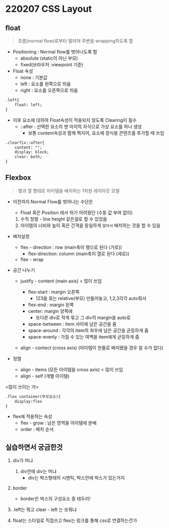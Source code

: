 # 220207 CSS Layout

## float  

> 흐름(normal flow)로부터 떨어져 주변을 wrapping하도록 함

- Positioning : Normal flow를 벗어나도록 함
  - absolute (static이 아닌 부모)
  - fixed(브라우저 :viewpoint 기준)
- Float 속성
  - none : 기본값
  - left : 요소를 왼쪽으로 띄움
  - right : 요소를 오른쪽으로 띄움

```html
.left{
	float: left;
}
```

- 이후 요소에 대하여 Float속성이 적용되지 않도록 Clearing이 필수
  - ::after : 선택한 요소의 맨 마지막 자식으로 가상 요소를 하나 생성
    - 보통 content속성과 함께 짝지어, 요소에 장식용 콘텐츠를 추가할 때 쓰임

```html
.clearfix::after{
	content: "";
	display: block;
	clear: both;
}
```



## Flexbox

>  행과 열 형태로 아이템을 배치하는 1차원 레이아웃 모델

- 이전까지 Normal Flow를 벗어나는 수단은  

  - Float 혹은 Position 에서 하기 어려웠던 (수동 값 부여 없이) 

  1. 수직 정렬 - line height 같은걸로 할 수 있었음
  2. 아이템의 너비와 높이 혹은 간격을 동일하게 `알아서` 배치하는 것을 할 수 있음

- 배치설정
  - flex - direction : row (main축이 행으로 된다 (가로))
    - flex-direction: column (main축이 열로 된다 (세로))
  - flex - wrap
  
- 공간 나누기
  - justify - content (main axis) < 많이 쓰임
  
    - flex-start : margin 오른쪽
      - 123을 묶는 relative(부모) 만들어놓고, 1,2,3각각 auto줘서
    - flex-end : margin 왼쪽
    - center: margin 양쪽에
      - 또다른 div로 작게 묶고 그 div의 margin을 auto로
    - space-between : item 사이에 남은 공간을 줌
    - space-around : 각각의 item의 좌우에 남은 공간을 균등하게 줌
    - space-evenly : 가질 수 있는 여백을 item에게 균등하게 줌
  
    
  
  - align - contect (cross axis)  (아이템이 한줄로 배치됐을 경우 알 수가 없다)
  
- 정렬
  - align - items (모든 아이템을 cross axis) < 많이 쓰임
  - align - self (개별 아이템)

<많이 쓰이는 거>

```html
.flex container(부모요소){
	display:flex
}
```

- flex에 적용하는 속성
  - flex - grow : 남은 영역을 아이템에 분배
  - order : 배치 순서



## 실습하면서 궁금한것

1. div가 머냐

   1. div안에 div는 머냐
      - div는 박스형태의 시멘틱, 박스안에 박스가 있는거지

2. border

   - border은 박스의 구성요소 중 테두리!

   <style>
       border 은 머냐
   </style>

3. .left는 뭐고 clear - left 는 또뭐냐

   <style>
       /*기본적으로 right가 되어있나? 아래를 쓰면 요소를 왼쪽으로 띄워짐*/
   	.left{
   		float: left;
   	}
       .clear-left {
     		clear: left;
   	}
   </style>

4. float는 스타일로 직접쓰고 flex는 링크를 통해 css로 연결하는건가